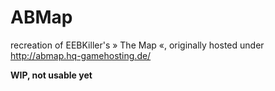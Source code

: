 # ABMap

recreation of EEBKiller's &raquo; The Map &laquo;, originally hosted under http://abmap.hq-gamehosting.de/

**WIP, not usable yet**
